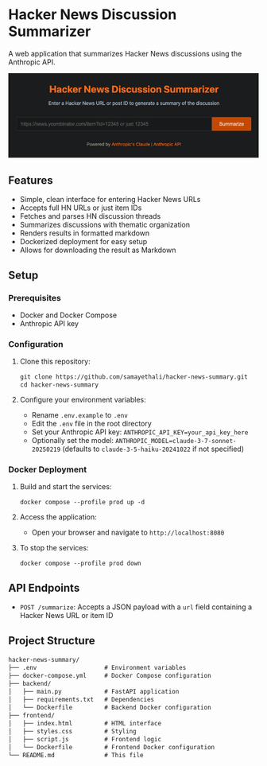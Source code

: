 # Hacker News Discussion Summarizer

A web application that summarizes Hacker News discussions using the Anthropic API.

![HN Discussion Summarizer Screenshot](img/screenshot.png)

## Features

- Simple, clean interface for entering Hacker News URLs
- Accepts full HN URLs or just item IDs
- Fetches and parses HN discussion threads
- Summarizes discussions with thematic organization
- Renders results in formatted markdown
- Dockerized deployment for easy setup
- Allows for downloading the result as Markdown

## Setup

### Prerequisites

- Docker and Docker Compose
- Anthropic API key

### Configuration

1. Clone this repository:
   ```
   git clone https://github.com/samayethali/hacker-news-summary.git
   cd hacker-news-summary
   ```

2. Configure your environment variables:
   - Rename `.env.example` to `.env`
   - Edit the `.env` file in the root directory
   - Set your Anthropic API key: `ANTHROPIC_API_KEY=your_api_key_here`
   - Optionally set the model: `ANTHROPIC_MODEL=claude-3-7-sonnet-20250219` (defaults to `claude-3-5-haiku-20241022` if not specified)

### Docker Deployment

1. Build and start the services:
   ```
   docker compose --profile prod up -d
   ```

2. Access the application:
   - Open your browser and navigate to `http://localhost:8080`

3. To stop the services:
   ```
   docker compose --profile prod down
   ```

## API Endpoints

- `POST /summarize`: Accepts a JSON payload with a `url` field containing a Hacker News URL or item ID

## Project Structure

```
hacker-news-summary/
├── .env                   # Environment variables
├── docker-compose.yml     # Docker Compose configuration
├── backend/
│   ├── main.py            # FastAPI application
│   ├── requirements.txt   # Dependencies
│   └── Dockerfile         # Backend Docker configuration
├── frontend/
│   ├── index.html         # HTML interface
│   ├── styles.css         # Styling
│   ├── script.js          # Frontend logic
│   └── Dockerfile         # Frontend Docker configuration
└── README.md              # This file
```
